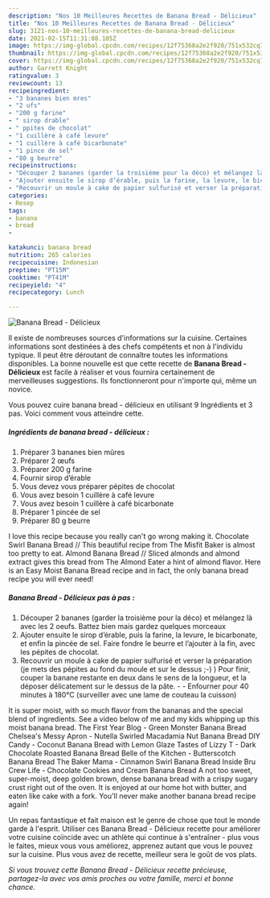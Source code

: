 ```yaml
---
description: "Nos 10 Meilleures Recettes de Banana Bread - Délicieux"
title: "Nos 10 Meilleures Recettes de Banana Bread - Délicieux"
slug: 3121-nos-10-meilleures-recettes-de-banana-bread-delicieux
date: 2021-02-15T11:31:08.105Z
image: https://img-global.cpcdn.com/recipes/12f75368a2e2f920/751x532cq70/banana-bread-delicieux-photo-principale-de-la-recette.jpg
thumbnail: https://img-global.cpcdn.com/recipes/12f75368a2e2f920/751x532cq70/banana-bread-delicieux-photo-principale-de-la-recette.jpg
cover: https://img-global.cpcdn.com/recipes/12f75368a2e2f920/751x532cq70/banana-bread-delicieux-photo-principale-de-la-recette.jpg
author: Garrett Knight
ratingvalue: 3
reviewcount: 13
recipeingredient:
- "3 bananes bien mres"
- "2 ufs"
- "200 g farine"
- " sirop drable"
- " ppites de chocolat"
- "1 cuillère à café levure"
- "1 cuillère à café bicarbonate"
- "1 pince de sel"
- "80 g beurre"
recipeinstructions:
- "Découper 2 bananes (garder la troisième pour la déco) et mélangez là avec les 2 oeufs. Battez bien mais gardez quelques morceaux"
- "Ajouter ensuite le sirop d’érable, puis la farine, la levure, le bicarbonate, et enfin la pincée de sel. Faire fondre le beurre et l’ajouter à la fin, avec les pépites de chocolat."
- "Recouvrir un moule à cake de papier sulfurisé et verser la préparation (je mets des pépites au fond du moule et sur le dessus ;-) ) Pour finir, couper la banane restante en deux dans le sens de la longueur, et la déposer délicatement sur le dessus de la pâte.  Enfourner pour 40 minutes à 180°C (surveiller avec une lame de couteau la cuisson)"
categories:
- Resep
tags:
- banana
- bread
- 

katakunci: banana bread  
nutrition: 265 calories
recipecuisine: Indonesian
preptime: "PT15M"
cooktime: "PT41M"
recipeyield: "4"
recipecategory: Lunch

---
```



![Banana Bread - Délicieux](https://img-global.cpcdn.com/recipes/12f75368a2e2f920/751x532cq70/banana-bread-delicieux-photo-principale-de-la-recette.jpg)

Il existe de nombreuses sources d'informations sur la cuisine. Certaines informations sont destinées à des chefs compétents et non à l'individu typique. Il peut être déroutant de connaître toutes les informations disponibles. La bonne nouvelle est que cette recette de <strong> Banana Bread - Délicieux </strong> est facile à réaliser et vous fournira certainement de merveilleuses suggestions. Ils fonctionneront pour n'importe qui, même un novice.

<!--inarticleads1-->

Vous pouvez cuire banana bread - délicieux en utilisant 9 Ingrédients et 3 pas. Voici comment vous atteindre cette.

##### Ingrédients de banana bread - délicieux :

1. Préparer 3 bananes bien mûres
1. Préparer 2 œufs
1. Préparer 200 g farine
1. Fournir  sirop d’érable
1. Vous devez vous préparer  pépites de chocolat
1. Vous avez besoin 1 cuillère à café levure
1. Vous avez besoin 1 cuillère à café bicarbonate
1. Préparer 1 pincée de sel
1. Préparer 80 g beurre


I love this recipe because you really can&#39;t go wrong making it. Chocolate Swirl Banana Bread // This beautiful recipe from The Misfit Baker is almost too pretty to eat. Almond Banana Bread // Sliced almonds and almond extract gives this bread from The Almond Eater a hint of almond flavor. Here is an Easy Moist Banana Bread recipe and in fact, the only banana bread recipe you will ever need! 

<!--inarticleads2-->

##### Banana Bread - Délicieux pas à pas :

1. Découper 2 bananes (garder la troisième pour la déco) et mélangez là avec les 2 oeufs. Battez bien mais gardez quelques morceaux
1. Ajouter ensuite le sirop d’érable, puis la farine, la levure, le bicarbonate, et enfin la pincée de sel. Faire fondre le beurre et l’ajouter à la fin, avec les pépites de chocolat.
1. Recouvrir un moule à cake de papier sulfurisé et verser la préparation (je mets des pépites au fond du moule et sur le dessus ;-) ) Pour finir, couper la banane restante en deux dans le sens de la longueur, et la déposer délicatement sur le dessus de la pâte. -  - Enfourner pour 40 minutes à 180°C (surveiller avec une lame de couteau la cuisson)


It is super moist, with so much flavor from the bananas and the special blend of ingredients. See a video below of me and my kids whipping up this moist banana bread. The First Year Blog - Green Monster Banana Bread Chelsea&#39;s Messy Apron - Nutella Swirled Macadamia Nut Banana Bread DIY Candy - Coconut Banana Bread with Lemon Glaze Tastes of Lizzy T - Dark Chocolate Roasted Banana Bread Belle of the Kitchen - Butterscotch Banana Bread The Baker Mama - Cinnamon Swirl Banana Bread Inside Bru Crew Life - Chocolate Cookies and Cream Banana Bread A not too sweet, super-moist, deep golden brown, dense banana bread with a crispy sugary crust right out of the oven. It is enjoyed at our home hot with butter, and eaten like cake with a fork. You&#39;ll never make another banana bread recipe again! 

<!--inarticleads1-->

<p>
Un repas fantastique et fait maison est le genre de chose que tout le monde garde à l'esprit. Utiliser ces Banana Bread - Délicieux recette pour améliorer votre cuisine coïncide avec un athlète qui continue à s'entraîner - plus vous le faites, mieux vous vous améliorez, apprenez autant que vous le pouvez sur la cuisine. Plus vous avez de recette, meilleur sera le goût de vos plats.
</p>

<p>
<i>Si vous trouvez cette Banana Bread - Délicieux recette précieuse, partagez-la avec vos amis proches ou votre famille, merci et bonne chance.</i>
</p>
